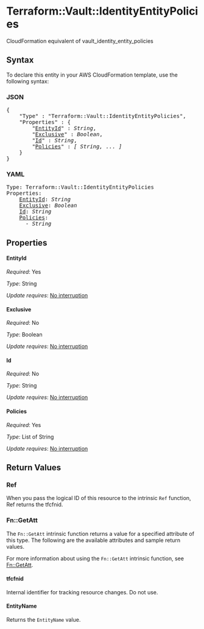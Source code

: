 # Terraform::Vault::IdentityEntityPolicies

CloudFormation equivalent of vault_identity_entity_policies

## Syntax

To declare this entity in your AWS CloudFormation template, use the following syntax:

### JSON

<pre>
{
    "Type" : "Terraform::Vault::IdentityEntityPolicies",
    "Properties" : {
        "<a href="#entityid" title="EntityId">EntityId</a>" : <i>String</i>,
        "<a href="#exclusive" title="Exclusive">Exclusive</a>" : <i>Boolean</i>,
        "<a href="#id" title="Id">Id</a>" : <i>String</i>,
        "<a href="#policies" title="Policies">Policies</a>" : <i>[ String, ... ]</i>
    }
}
</pre>

### YAML

<pre>
Type: Terraform::Vault::IdentityEntityPolicies
Properties:
    <a href="#entityid" title="EntityId">EntityId</a>: <i>String</i>
    <a href="#exclusive" title="Exclusive">Exclusive</a>: <i>Boolean</i>
    <a href="#id" title="Id">Id</a>: <i>String</i>
    <a href="#policies" title="Policies">Policies</a>: <i>
      - String</i>
</pre>

## Properties

#### EntityId

_Required_: Yes

_Type_: String

_Update requires_: [No interruption](https://docs.aws.amazon.com/AWSCloudFormation/latest/UserGuide/using-cfn-updating-stacks-update-behaviors.html#update-no-interrupt)

#### Exclusive

_Required_: No

_Type_: Boolean

_Update requires_: [No interruption](https://docs.aws.amazon.com/AWSCloudFormation/latest/UserGuide/using-cfn-updating-stacks-update-behaviors.html#update-no-interrupt)

#### Id

_Required_: No

_Type_: String

_Update requires_: [No interruption](https://docs.aws.amazon.com/AWSCloudFormation/latest/UserGuide/using-cfn-updating-stacks-update-behaviors.html#update-no-interrupt)

#### Policies

_Required_: Yes

_Type_: List of String

_Update requires_: [No interruption](https://docs.aws.amazon.com/AWSCloudFormation/latest/UserGuide/using-cfn-updating-stacks-update-behaviors.html#update-no-interrupt)

## Return Values

### Ref

When you pass the logical ID of this resource to the intrinsic `Ref` function, Ref returns the tfcfnid.

### Fn::GetAtt

The `Fn::GetAtt` intrinsic function returns a value for a specified attribute of this type. The following are the available attributes and sample return values.

For more information about using the `Fn::GetAtt` intrinsic function, see [Fn::GetAtt](https://docs.aws.amazon.com/AWSCloudFormation/latest/UserGuide/intrinsic-function-reference-getatt.html).

#### tfcfnid

Internal identifier for tracking resource changes. Do not use.

#### EntityName

Returns the <code>EntityName</code> value.

